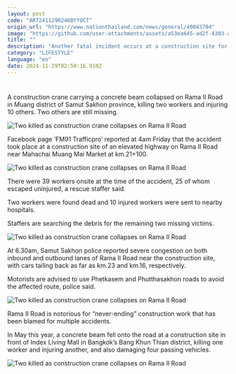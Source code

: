 ```yaml
---
layout: post
code: "ART2411290246BYYOCT"
origin_url: "https://www.nationthailand.com/news/general/40043704"
image: "https://github.com/user-attachments/assets/a53ea645-ad2f-4303-abc9-2b16cb0a9f48"
title: ""
description: "Another fatal incident occurs at a construction site for the notoriously dangerous elevated highway on Rama II"
category: "LIFESTYLE"
language: "en"
date: 2024-11-29T02:50:16.910Z
---
```


# 









A construction crane carrying a concrete beam collapsed on Rama II Road in Muang district of Samut Sakhon province, killing two workers and injuring 10 others. Two others are still missing.

  ![Two killed as construction crane collapses on Rama II Road](https://github.com/user-attachments/assets/5b08f68f-24f2-439e-b6d3-8fd212513cef)

Facebook page ‘FM91 Trafficpro’ reported at 4am Friday that the accident took place at a construction site of an elevated highway on Rama II Road near Mahachai Muang Mai Market at km.21+100.

  ![Two killed as construction crane collapses on Rama II Road](https://media.nationthailand.com/uploads/images/contents/w1024/2024/11/jbw23D40NFGhWmv2wNBD.webp?x-image-process=style/lg-webp)

There were 39 workers onsite at the time of the accident, 25 of whom escaped uninjured, a rescue staffer said.

Two workers were found dead and 10 injured workers were sent to nearby hospitals.

Staffers are searching the debris for the remaining two missing victims.

  ![Two killed as construction crane collapses on Rama II Road](https://github.com/user-attachments/assets/37fa03d9-218c-41d8-b209-0f27598e7240)

At 6.30am, Samut Sakhon police reported severe congestion on both inbound and outbound lanes of Rama II Road near the construction site, with cars tailing back as far as km.23 and km.16, respectively.

Motorists are advised to use Phetkasem and Phutthasakhon roads to avoid the affected route, police said.

  ![Two killed as construction crane collapses on Rama II Road](https://github.com/user-attachments/assets/fc4f971e-b7ee-4765-bd2f-773f4ed73669)

Rama II Road is notorious for “never-ending” construction work that has been blamed for multiple accidents.

In May this year, a concrete beam fell onto the road at a construction site in front of Index Living Mall in Bangkok’s Bang Khun Thian district, killing one worker and injuring another, and also damaging four passing vehicles.

  ![Two killed as construction crane collapses on Rama II Road](https://github.com/user-attachments/assets/3ba45983-97f4-4c5f-a964-99d267b8124f)